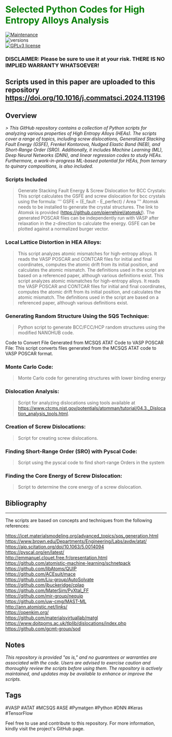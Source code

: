# <span style="color: green">Selected Python Codes for High Entropy Alloys Analysis</span>

[![Maintenance](https://img.shields.io/badge/Maintained%3F-yes-green.svg)](https://GitHub.com/Naereen/StrapDown.js/graphs/commit-activity)  
![versions](https://img.shields.io/pypi/pyversions/Django?color=green&label=python&style=plastic)  
[![GPLv3 license](https://img.shields.io/badge/License-GPLv3-blue.svg)](http://perso.crans.org/besson/LICENSE.html)  

### DISCLAIMER: Please be sure to use it at your risk. THERE IS NO IMPLIED WARRANTY WHATSOEVER!

## Scripts used in this paper are uploaded to this repository https://doi.org/10.1016/j.commatsci.2024.113196

## Overview
_> This GitHub repository contains a collection of Python scripts for analyzing various properties of High Entropy Alloys (HEAs). The scripts cover a range of topics, including screw dislocations, Generalized Stacking Fault Energy (GSFE), Frenkel Kontorova, Nudged Elastic Band (NEB), and Short-Range Order (SRO). Additionally, it includes Machine Learning (ML), Deep Neural Networks (DNN), and linear regression codes to study HEAs. Furthermore, a work-in-progress ML-based potential for HEAs, from ternary to quinary compositions, is also included._

### Scripts Included
> Generate Stacking Fault Energy & Screw Dislocation for BCC Crystals:
This script calculates the GSFE and screw dislocation for bcc crystals using the formula:
> '''
GSFE = (E_fault - E_perfect) / Area
> '''
Atomsk needs to be installed to generate the crystal structures. The link to Atomsk is provided (https://github.com/pierrehirel/atomsk/). The generated POSCAR files can be independently run with VASP after relaxation in the z-direction to calculate the energy. GSFE can be plotted against a normalized burger vector.

### Local Lattice Distortion in HEA Alloys:
> This script analyzes atomic mismatches for high-entropy alloys. It reads the VASP POSCAR and CONTCAR files for initial and final coordinates, computes the atomic drift from its initial position, and calculates the atomic mismatch. The definitions used in the script are based on a referenced paper, although various definitions exist.
This script analyzes atomic mismatches for high-entropy alloys. It reads the VASP POSCAR and CONTCAR files for initial and final coordinates, computes the atomic drift from its initial position, and calculates the atomic mismatch. The definitions used in the script are based on a referenced paper, although various definitions exist.

### Generating Random Structure Using the SQS Technique:
> Python script to generate BCC/FCC/HCP random structures using the modified NANOHUB code.

Code to Convert File Generated from MCSQS ATAT Code to VASP POSCAR File:
This script converts files generated from the MCSQS ATAT code to VASP POSCAR format.

### Monte Carlo Code:
> Monte Carlo code for generating structures with lower binding energy

### Dislocation Analysis:
> Script for analyzing dislocations using tools available at https://www.ctcms.nist.gov/potentials/atomman/tutorial/04.3._Dislocation_analysis_tools.html.

### Creation of Screw Dislocations:
> Script for creating screw dislocations.

### Finding Short-Range Order (SRO) with Pyscal Code:
> Script using the pyscal code to find short-range Orders in the system

### Finding the Core Energy of Screw Dislocation:
> Script to determine the core energy of a screw dislocation.

## Bibliography
________
The scripts are based on concepts and techniques from the following references:

https://icet.materialsmodeling.org/advanced_topics/sqs_generation.html  
https://www.brown.edu/Departments/Engineering/Labs/avdw/atat/  
https://aip.scitation.org/doi/10.1063/5.0014094  
https://pyscal.org/en/latest/  
http://emmanuel.clouet.free.fr/presentation.html  
https://github.com/atomistic-machine-learning/schnetpack  
https://github.com/libAtoms/QUIP  
https://github.com/ACEsuit/mace  
https://github.com/Liu-group/AutoSolvate  
https://github.com/jbuckeridge/cplap  
https://github.com/MaterSim/PyXtal_FF  
https://github.com/mir-group/nequip  
https://github.com/uw-cmg/MAST-ML  
http://ann.atomistic.net/links/  
https://openkim.org/  
https://github.com/materialsvirtuallab/matgl  
https://www.doitpoms.ac.uk/tlplib/dislocations/index.php
https://github.com/gcmt-group/sod

## Notes

_This repository is provided "as is," and no guarantees or warranties are associated with the code.
Users are advised to exercise caution and thoroughly review the scripts before using them.
The repository is actively maintained, and updates may be available to enhance or improve the scripts._

## Tags

#VASP #ATAT #MCSQS #ASE #Pymatgen #Python #DNN #Keras #TensorFlow

Feel free to use and contribute to this repository. For more information, kindly visit the project's GitHub page.
